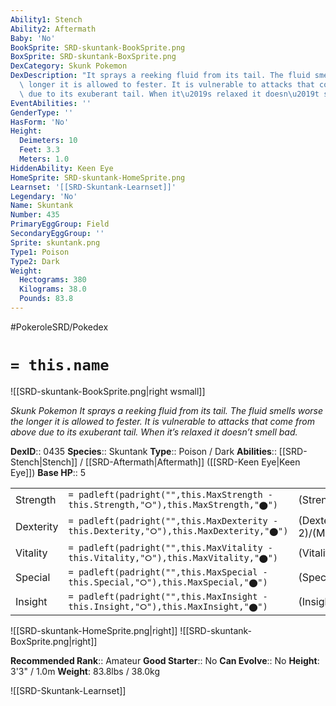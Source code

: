 ```yaml
---
Ability1: Stench
Ability2: Aftermath
Baby: 'No'
BookSprite: SRD-skuntank-BookSprite.png
BoxSprite: SRD-skuntank-BoxSprite.png
DexCategory: Skunk Pokemon
DexDescription: "It sprays a reeking fluid from its tail. The fluid smells worse the\
  \ longer it is allowed to fester. It is vulnerable to attacks that come from above\
  \ due to its exuberant tail. When it\u2019s relaxed it doesn\u2019t smell bad."
EventAbilities: ''
GenderType: ''
HasForm: 'No'
Height:
  Deimeters: 10
  Feet: 3.3
  Meters: 1.0
HiddenAbility: Keen Eye
HomeSprite: SRD-skuntank-HomeSprite.png
Learnset: '[[SRD-Skuntank-Learnset]]'
Legendary: 'No'
Name: Skuntank
Number: 435
PrimaryEggGroup: Field
SecondaryEggGroup: ''
Sprite: skuntank.png
Type1: Poison
Type2: Dark
Weight:
  Hectograms: 380
  Kilograms: 38.0
  Pounds: 83.8
---
```


#PokeroleSRD/Pokedex

# `= this.name`

![[SRD-skuntank-BookSprite.png|right wsmall]]

*Skunk Pokemon*
*It sprays a reeking fluid from its tail. The fluid smells worse the longer it is allowed to fester. It is vulnerable to attacks that come from above due to its exuberant tail. When it’s relaxed it doesn’t smell bad.*

**DexID**:: 0435
**Species**:: Skuntank
**Type**:: Poison / Dark
**Abilities**:: [[SRD-Stench|Stench]] / [[SRD-Aftermath|Aftermath]] ([[SRD-Keen Eye|Keen Eye]])
**Base HP**:: 5

|           |                                                                                        |                                          |
| --------- | -------------------------------------------------------------------------------------- | ---------------------------------------- |
| Strength  | `= padleft(padright("",this.MaxStrength - this.Strength,"⭘"),this.MaxStrength,"⬤")`    | (Strength::2)/(MaxStrength::5)   |
| Dexterity | `= padleft(padright("",this.MaxDexterity - this.Dexterity,"⭘"),this.MaxDexterity,"⬤")` | (Dexterity:: 2)/(MaxDexterity::5) |
| Vitality  | `= padleft(padright("",this.MaxVitality - this.Vitality,"⭘"),this.MaxVitality,"⬤")`    | (Vitality::2)/(MaxVitality::4)   |
| Special   | `= padleft(padright("",this.MaxSpecial - this.Special,"⭘"),this.MaxSpecial,"⬤")`       | (Special::2)/(MaxSpecial::5)     |
| Insight   | `= padleft(padright("",this.MaxInsight - this.Insight,"⭘"),this.MaxInsight,"⬤")`       | (Insight::2)/(MaxInsight::4)     |

![[SRD-skuntank-HomeSprite.png|right]]
![[SRD-skuntank-BoxSprite.png|right]]

**Recommended Rank**:: Amateur
**Good Starter**:: No
**Can Evolve**:: No
**Height**: 3'3" / 1.0m
**Weight**: 83.8lbs / 38.0kg

![[SRD-Skuntank-Learnset]]